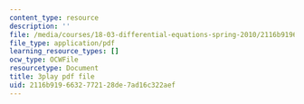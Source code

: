 ```yaml
---
content_type: resource
description: ''
file: /media/courses/18-03-differential-equations-spring-2010/2116b9196632772128de7ad16c322aef_sZ2qulI6GEk.pdf
file_type: application/pdf
learning_resource_types: []
ocw_type: OCWFile
resourcetype: Document
title: 3play pdf file
uid: 2116b919-6632-7721-28de-7ad16c322aef
---
```

